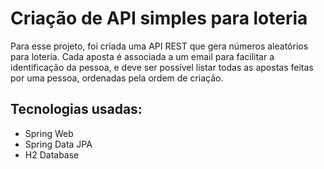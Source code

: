 # Criação de API simples para loteria

Para esse projeto, foi criada uma API REST que gera números aleatórios para loteria.
Cada aposta é associada a um email para facilitar a identificação da pessoa, e deve ser
possível listar todas as apostas feitas por uma pessoa, ordenadas pela ordem de criação.

## Tecnologias usadas:

* Spring Web
* Spring Data JPA
* H2 Database
